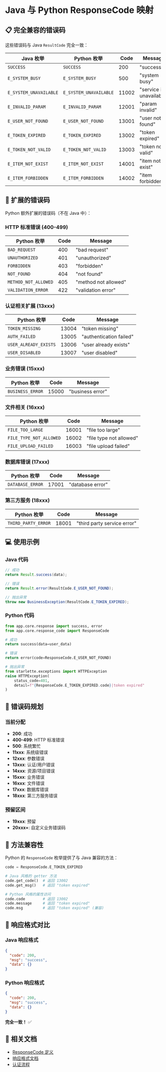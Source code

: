 # Java 与 Python ResponseCode 映射

## 📋 完全兼容的错误码

这些错误码与 Java `ResultCode` 完全一致：

| Java 枚举 | Python 枚举 | Code | Message |
|-----------|-------------|------|---------|
| `SUCCESS` | `SUCCESS` | 200 | "success" |
| `E_SYSTEM_BUSY` | `E_SYSTEM_BUSY` | 500 | "system busy" |
| `E_SYSTEM_UNAVAILABLE` | `E_SYSTEM_UNAVAILABLE` | 11002 | "service is unavailable" |
| `E_INVALID_PARAM` | `E_INVALID_PARAM` | 12001 | "param invalid" |
| `E_USER_NOT_FOUND` | `E_USER_NOT_FOUND` | 13001 | "user not found" |
| `E_TOKEN_EXPIRED` | `E_TOKEN_EXPIRED` | 13002 | "token expired" |
| `E_TOKEN_NOT_VALID` | `E_TOKEN_NOT_VALID` | 13003 | "token not valid" |
| `E_ITEM_NOT_EXIST` | `E_ITEM_NOT_EXIST` | 14001 | "item not exist" |
| `E_ITEM_FORBIDDEN` | `E_ITEM_FORBIDDEN` | 14002 | "item forbidden" |

## 🔧 扩展的错误码

Python 额外扩展的错误码（不在 Java 中）：

### HTTP 标准错误 (400-499)

| Python 枚举 | Code | Message |
|-------------|------|---------|
| `BAD_REQUEST` | 400 | "bad request" |
| `UNAUTHORIZED` | 401 | "unauthorized" |
| `FORBIDDEN` | 403 | "forbidden" |
| `NOT_FOUND` | 404 | "not found" |
| `METHOD_NOT_ALLOWED` | 405 | "method not allowed" |
| `VALIDATION_ERROR` | 422 | "validation error" |

### 认证相关扩展 (13xxx)

| Python 枚举 | Code | Message |
|-------------|------|---------|
| `TOKEN_MISSING` | 13004 | "token missing" |
| `AUTH_FAILED` | 13005 | "authentication failed" |
| `USER_ALREADY_EXISTS` | 13006 | "user already exists" |
| `USER_DISABLED` | 13007 | "user disabled" |

### 业务错误 (15xxx)

| Python 枚举 | Code | Message |
|-------------|------|---------|
| `BUSINESS_ERROR` | 15000 | "business error" |

### 文件相关 (16xxx)

| Python 枚举 | Code | Message |
|-------------|------|---------|
| `FILE_TOO_LARGE` | 16001 | "file too large" |
| `FILE_TYPE_NOT_ALLOWED` | 16002 | "file type not allowed" |
| `FILE_UPLOAD_FAILED` | 16003 | "file upload failed" |

### 数据库错误 (17xxx)

| Python 枚举 | Code | Message |
|-------------|------|---------|
| `DATABASE_ERROR` | 17001 | "database error" |

### 第三方服务 (18xxx)

| Python 枚举 | Code | Message |
|-------------|------|---------|
| `THIRD_PARTY_ERROR` | 18001 | "third party service error" |

## 💻 使用示例

### Java 代码

```java
// 成功
return Result.success(data);

// 错误
return Result.error(ResultCode.E_USER_NOT_FOUND);

// 抛出异常
throw new BusinessException(ResultCode.E_TOKEN_EXPIRED);
```

### Python 代码

```python
from app.core.response import success, error
from app.core.response_code import ResponseCode

# 成功
return success(data=user_data)

# 错误
return error(code=ResponseCode.E_USER_NOT_FOUND)

# 抛出异常
from starlette.exceptions import HTTPException
raise HTTPException(
    status_code=401,
    detail=f"{ResponseCode.E_TOKEN_EXPIRED.code}|token expired"
)
```

## 🔄 错误码规划

### 当前分配

- **200**: 成功
- **400-499**: HTTP 标准错误
- **500**: 系统繁忙
- **11xxx**: 系统级错误
- **12xxx**: 参数错误
- **13xxx**: 认证/用户错误
- **14xxx**: 资源/项目错误
- **15xxx**: 业务错误
- **16xxx**: 文件错误
- **17xxx**: 数据库错误
- **18xxx**: 第三方服务错误

### 预留区间

- **19xxx**: 预留
- **20xxx+**: 自定义业务错误码

## 📝 方法兼容性

Python 的 `ResponseCode` 枚举提供了与 Java 兼容的方法：

```python
code = ResponseCode.E_TOKEN_EXPIRED

# Java 风格的 getter 方法
code.get_code()  # 返回 13002
code.get_msg()   # 返回 "token expired"

# Python 风格的属性访问
code.code        # 返回 13002
code.message     # 返回 "token expired"
code.msg         # 返回 "token expired" (兼容)
```

## 🎯 响应格式对比

### Java 响应格式

```json
{
  "code": 200,
  "msg": "success",
  "data": {}
}
```

### Python 响应格式

```json
{
  "code": 200,
  "msg": "success",
  "data": {}
}
```

**完全一致！** ✅

## 🔗 相关文档

- [ResponseCode 定义](../app/core/response_code.py)
- [响应格式文档](RESPONSE_FORMAT.md)
- [认证流程](AUTHENTICATION.md)

